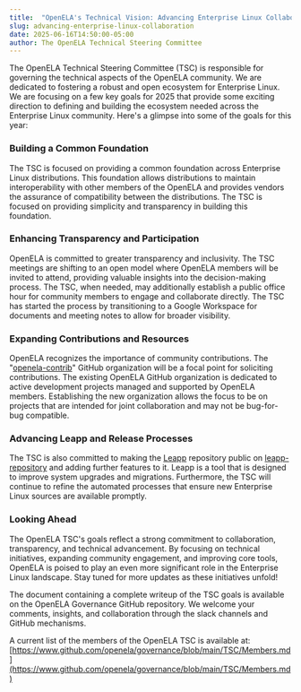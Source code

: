 ```yaml
---
title:  "OpenELA's Technical Vision: Advancing Enterprise Linux Collaboration"
slug: advancing-enterprise-linux-collaboration
date: 2025-06-16T14:50:00-05:00
author: The OpenELA Technical Steering Committee
---
```


The OpenELA Technical Steering Committee (TSC) is responsible for governing the technical aspects of the OpenELA community. We are dedicated to fostering a robust and open ecosystem for Enterprise Linux. We are focusing on a few key goals for 2025 that provide some exciting direction to defining and building the ecosystem needed across the Enterprise Linux community. Here's a glimpse into some of the goals for this year:

### Building a Common Foundation

The TSC is focused on providing a common foundation across Enterprise Linux distributions. This foundation allows distributions to maintain interoperability with other members of the OpenELA and provides vendors the assurance of compatibility between the distributions. The TSC is focused on providing simplicity and transparency in building this foundation.

### Enhancing Transparency and Participation

OpenELA is committed to greater transparency and inclusivity. The TSC meetings are shifting to an open model where OpenELA members will be invited to attend, providing valuable insights into the decision-making process. The TSC, when needed, may additionally establish a public office hour for community members to engage and collaborate directly. The TSC has started the process by transitioning to a Google Workspace for documents and meeting notes to allow for broader visibility.

### Expanding Contributions and Resources

OpenELA recognizes the importance of community contributions. The "[openela-contrib](https://github.com/openela-contrib)" GitHub organization will be a focal point for soliciting contributions. The existing OpenELA GitHub organization is dedicated to active development projects managed and supported by OpenELA members. Establishing the new organization allows the focus to be on projects that are intended for joint collaboration and may not be bug-for-bug compatible.

### Advancing Leapp and Release Processes

The TSC is also committed to making the [Leapp](https://openela.org/news/2025/04/leapp-provides-in-place-upgrades-openela-compatible-systems/) repository public on [leapp-repository](https://github.com/openela/leapp-repository) and adding further features to it. Leapp is a tool that is designed to improve system upgrades and migrations. Furthermore, the TSC will continue to refine the automated processes that ensure new Enterprise Linux sources are available promptly.

### Looking Ahead

The OpenELA TSC's goals reflect a strong commitment to collaboration, transparency, and technical advancement. By focusing on technical initiatives, expanding community engagement, and improving core tools, OpenELA is poised to play an even more significant role in the Enterprise Linux landscape. Stay tuned for more updates as these initiatives unfold!

The document containing a complete writeup of the TSC goals is available on the OpenELA Governance GitHub repository. We welcome your comments, insights, and collaboration through the slack channels and GitHub mechanisms.

A current list of the members of the OpenELA TSC is available at:  
[https://www.github.com/openela/governance/blob/main/TSC/Members.md](https://www.github.com/openela/governance/blob/main/TSC/Members.md)

